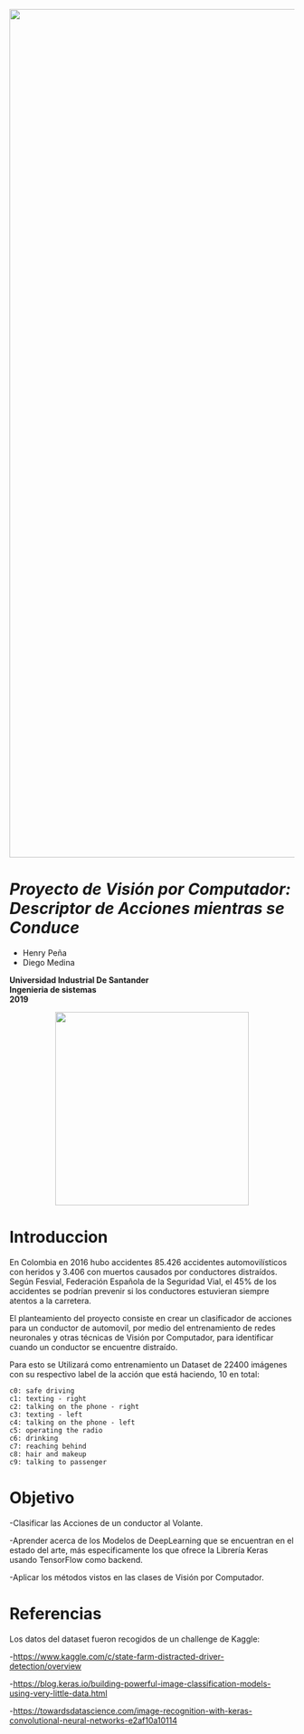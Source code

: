 <p align="center"><img src="https://storage.googleapis.com/kaggle-competitions/kaggle/5048/media/drivers_statefarm.png" width="1500" heigth="500"></p>


# _Proyecto de Visión por Computador: Descriptor de Acciones mientras se Conduce_
- Henry Peña
- Diego Medina


**Universidad Industrial De Santander** </br>
**Ingenieria de sistemas**</br>
**2019**</br>
<p align="center"><img src="http://garza.uis.edu.co/idayregreso/images/logoUIS.jpg" width="342" heigth="166"></p>


# Introduccion

En Colombia en 2016 hubo accidentes 85.426 accidentes automovilísticos con heridos y 3.406 con muertos causados por conductores distraídos. Según Fesvial, Federación Española de la Seguridad Vial, el 45% de los accidentes se podrían prevenir si los conductores estuvieran siempre atentos a la carretera.

El planteamiento del proyecto consiste en crear un clasificador de acciones para un conductor de automovil, por medio del entrenamiento de redes neuronales y otras técnicas de Visión por Computador, para identificar cuando un conductor se encuentre distraído.

Para esto se Utilizará como entrenamiento un Dataset de 22400 imágenes con su respectivo label de la acción que está haciendo, 10 en total:

    c0: safe driving
    c1: texting - right
    c2: talking on the phone - right
    c3: texting - left
    c4: talking on the phone - left
    c5: operating the radio
    c6: drinking
    c7: reaching behind
    c8: hair and makeup
    c9: talking to passenger





# Objetivo

-Clasificar las Acciones de un conductor al Volante.

-Aprender acerca de los Modelos de DeepLearning que se encuentran en el estado del arte, más especificamente los que ofrece la Librería Keras usando TensorFlow como backend.

-Aplicar los métodos vistos en las clases de Visión por Computador.

# Referencias
Los datos del dataset fueron recogidos de un challenge de Kaggle:

-https://www.kaggle.com/c/state-farm-distracted-driver-detection/overview

-https://blog.keras.io/building-powerful-image-classification-models-using-very-little-data.html

-https://towardsdatascience.com/image-recognition-with-keras-convolutional-neural-networks-e2af10a10114
